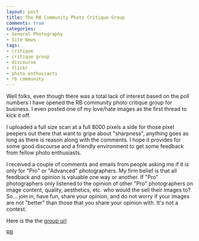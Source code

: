 ```yaml
---
layout: post
title: The RB Community Photo Critique Group
comments: true
categories:
- General Photography
- Site News
tags:
- critique
- critique group
- discourse
- flickr
- photo enthusiasts
- rb community
---
```

Well folks, even though there was a total lack of interest based on the poll numbers I have opened the RB community photo critique group for business. I even posted one of my love/hate images as the first thread to kick it off.

I uploaded a full size scan at a full 8000 pixels a side for those pixel peepers out there that want to gripe about "sharpness", anything goes as long as there is reason along with the comments. I hope it provides for some good discourse and a friendly environment to get some feedback from fellow photo enthusiasts.

I received a couple of comments and emails from people asking me if it is only for "Pro" or "Advanced" photographers. My firm belief is that all feedback and opinion is valuable one way or another. If "Pro" photographers only listened to the opinion of other "Pro" photographers on image content, quality, aesthetics, etc. who would the sell their images to? So... join in, have fun, share your opinion, and do not worry if your images are not "better" than those that you share your opinion with. It's not a contest.

Here is the the <a href="http://www.flickr.com/groups/rbcritique/">group url</a>

RB